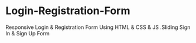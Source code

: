 # Login-Registration-Form

Responsive Login &amp; Registration Form Using HTML &amp; CSS &amp; JS .Sliding Sign In &amp; Sign Up Form
